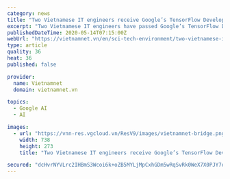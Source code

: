```yaml
---
category: news
title: "Two Vietnamese IT engineers receive Google’s TensorFlow Developer Certificate"
excerpt: "Two Vietnamese IT engineers have passed Google’s TensorFlow Developer Certificate Exam which tests candidates’ ability to develop and train deep-learning models using TensorFlow."
publishedDateTime: 2020-05-14T07:15:00Z
webUrl: "https://vietnamnet.vn/en/sci-tech-environment/two-vietnamese-it-engineers-receive-google-s-tensorflow-developer-certificate-641031.html"
type: article
quality: 36
heat: 36
published: false

provider:
  name: Vietnamnet
  domain: vietnamnet.vn

topics:
  - Google AI
  - AI

images:
  - url: "https://vnn-res.vgcloud.vn/ResV9/images/vietnamnet-bridge.png"
    width: 738
    height: 273
    title: "Two Vietnamese IT engineers receive Google’s TensorFlow Developer Certificate"

secured: "dcHvrNYVLrc2IHBmS3Wcoi6k+oZB5MYLjMpCxhGDm5wRqSvRk0WeX7X0PJY7qPnPXNdeYwMrD+W9jKdLeim2Ogpngb4JjcMeKIXdBK4da4+pAtAp2a77ODqf/c3N99eqj3Bs7S0w/NwtJqO/jtGrjKRjH4h7gn+FWuR3dv7fgdA2MidXe2ysfvY4sNSttHcL7rvvQ+KPpfpHeQPSyuoJPE8CislJ4Y4UgLE/layeFQ98vZwed0tIgquvAuVf9HtM+T/4zbBSTqqoyg+BiwCvr7glYZkgspajNvV4svoIzTPoBH0mxBdWjT6FXHTZnUOv;wLeQ6JvEGH1WxxZ05PWC3Q=="
---
```


